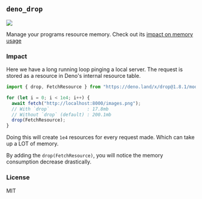 ## `deno_drop`

![](https://i.imgur.com/AumwQ4y.png)

Manage your programs resource memory. Check out its
[impact on memory usage](#impact)

### Impact

Here we have a long running loop pinging a local server. The request is stored
as a resource in Deno's internal resource table.

```typescript
import { drop, FetchResource } from "https://deno.land/x/drop@1.8.1/mod.ts";

for (let i = 0; i < 1e4; i++) {
  await fetch("http://localhost:8000/images.png");
  // With `drop`              : 17.8mb
  // Without `drop` (default) : 200.1mb
  drop(FetchResource);
}
```

Doing this will create `1e4` resources for every request made. Which can take up
a LOT of memory.

By adding the `drop(FetchResource)`, you will notice the memory consumption
decrease drastically.

### License

MIT
